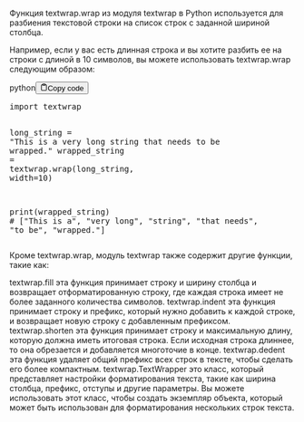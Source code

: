 <p>Функция textwrap.wrap из модуля textwrap в Python используется 
для разбиения текстовой строки на список строк с заданной шириной столбца.</p>
<p>Например, если у вас есть длинная строка и вы хотите разбить ее на строки 
с длиной в 10 символов, вы можете использовать textwrap.wrap следующим образом:</p>
<div class="code-element"><div class="lang-line"><text>python</text><button class="copy-button" id="code4dc3c3a7840b68b5d10d3c38593f9a67b" onclick="copyCode(code4dc3c3a7840b68b5d10d3c38593f9a67, code4dc3c3a7840b68b5d10d3c38593f9a67b)"><svg stroke="currentColor" fill="none" stroke-width="2" viewBox="0 0 24 24" stroke-linecap="round" stroke-linejoin="round" class="h-4 w-4" height="1em" width="1em" xmlns="http://www.w3.org/2000/svg"><path d="M16 4h2a2 2 0 0 1 2 2v14a2 2 0 0 1-2 2H6a2 2 0 0 1-2-2V6a2 2 0 0 1 2-2h2"></path><rect x="8" y="2" width="8" height="4" rx="1" ry="1"></rect></svg><text>Copy code</text></button></div><div class="code" id="code4dc3c3a7840b68b5d10d3c38593f9a67"><div class="highlight"><pre><span></span><span class="kn">import</span> <span class="nn">textwrap</span>

<span class="n">long_string</span> <span class="o">=</span> <span class="s2">&quot;This is a very long string that needs to be wrapped.&quot;</span>
<span class="n">wrapped_string</span> <span class="o">=</span> <span class="n">textwrap</span><span class="o">.</span><span class="n">wrap</span><span class="p">(</span><span class="n">long_string</span><span class="p">,</span> <span class="n">width</span><span class="o">=</span><span class="mi">10</span><span class="p">)</span>

<span class="nb">print</span><span class="p">(</span><span class="n">wrapped_string</span><span class="p">)</span>
<span class="c1"># [&quot;This is a&quot;, &quot;very long&quot;, &quot;string&quot;, &quot;that needs&quot;, &quot;to be&quot;, &quot;wrapped.&quot;]</span>
</pre></div></div></div>

<p>Кроме textwrap.wrap, модуль textwrap также содержит другие функции, такие как:</p>
<p>textwrap.fill        эта функция принимает строку и ширину столбца и возвращает отформатированную строку, где каждая строка имеет не более заданного количества символов.
textwrap.indent      эта функция принимает строку и префикс, который нужно добавить к каждой строке, и возвращает новую строку с добавленным префиксом.
textwrap.shorten     эта функция принимает строку и максимальную длину, которую должна иметь итоговая строка. 
                     Если исходная строка длиннее, то она обрезается и добавляется многоточие в конце.
textwrap.dedent      эта функция удаляет общий префикс всех строк в тексте, чтобы сделать его более компактным.
textwrap.TextWrapper это класс, который представляет настройки форматирования текста, такие как ширина столбца, префикс, отступы и другие параметры. 
                     Вы можете использовать этот класс, чтобы создать экземпляр объекта, который может быть использован для форматирования нескольких строк текста.</p>